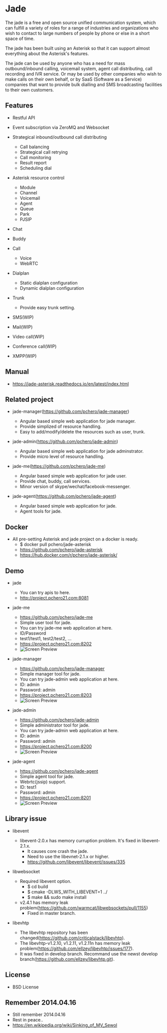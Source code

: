 Jade
====
The jade is a free and open source unified communication system, which can fulfill a variety of roles for a range of industries and organizations who wish to contact to large numbers of people by phone or else in a short space of time.

The jade has been built using an Asterisk so that it can support almost everything about the Asterisk's features.

The jade can be used by anyone who has a need for mass outbound/inbound calling, voicemail system, agent call distributing, call recording and IVR service. 
Or may be used by other companies who wish to make calls on their own behalf, or by SaaS (Software as a Service) companies that want to provide bulk dialling and SMS broadcasting facilities to their own customers.

## Features
* Restful API

* Event subscription via ZeroMQ and Websocket

* Strategical inbound/outbound call distributing
  * Call balancing
  * Strategical call retrying
  * Call monitoring
  * Result report
  * Scheduling dial

* Asterisk resource control
  * Module
  * Channel
  * Voicemail
  * Agent
  * Queue
  * Park
  * PJSIP

* Chat

* Buddy

* Call
  * Voice
  * WebRTC
  
* Dialplan
  * Static dialplan configuration
  * Dynamic dialplan configuration
  
* Trunk
  * Provide easy trunk setting.

* SMS(WIP)
* Mail(WIP)
* Video call(WIP)
* Conference call(WIP)
* XMPP(WIP)

## Manual
* https://jade-asterisk.readthedocs.io/en/latest/index.html

## Related project
* jade-manager(https://github.com/pchero/jade-manager)
  * Angular based simple web application for jade manager.
  * Provide simplized of resource handling.
  * Easy to add/modify/delete the resources such as user, trunk.
  
* jade-admin(https://github.com/pchero/jade-admin)
  * Angular based simple web application for jade adminstrator.
  * Provide micro level of resource handling.
  
* jade-me(https://github.com/pchero/jade-me)
  * Angular based simple web application for jade user.
  * Provide chat, buddy, call services.
  * Minor version of skype/wechat/facebook-messenger.
  
* jade-agent(https://github.com/pchero/jade-agent)
  * Angular based simple web application for jade.
  * Agent tools for jade.

## Docker
* All pre-setting Asterisk and jade project on a docker is ready.
  * $ docker pull pchero/jade-asterisk
  * https://github.com/pchero/jade-asterisk
  * https://hub.docker.com/r/pchero/jade-asterisk/

## Demo
* jade
  * You can try apis to here.
  * http://project.pchero21.com:8081

* jade-me
  * https://github.com/pchero/jade-me
  * Simple user tool for jade.
  * You can try jade-me web application at here.
  * ID/Password
  * test1/test1, test2/test2, ...
  * https://project.pchero21.com:8202
  * ![Screen Preview](https://raw.githubusercontent.com/pchero/jade-me/master/jade-me.png)

* jade-manager
  * https://github.com/pchero/jade-manager
  * Simple manager tool for jade.
  * You can try jade-admin web application at here.
  * ID: admin
  * Password: admin
  * https://project.pchero21.com:8203
  * ![Screen Preview](https://raw.githubusercontent.com/pchero/jade-manager/master/jade-manager.png)

* jade-admin
  * https://github.com/pchero/jade-admin
  * Simple administrator tool for jade.
  * You can try jade-admin web application at here.
  * ID: admin
  * Password: admin
  * https://project.pchero21.com:8200
  * ![Screen Preview](https://raw.githubusercontent.com/pchero/jade-admin/master/jade-admin.png)

* jade-agent
  * https://github.com/pchero/jade-agent
  * Simple agent tool for jade.
  * Webrtc(jssip) support.
  * ID: test1
  * Password: admin
  * https://project.pchero21.com:8201
  * ![Screen Preview](https://raw.githubusercontent.com/pchero/jade-agent/master/jade-agent.png)

## Library issue
* libevent
  * libevent-2.0.x has memory curruption problem. It's fixed in libevent-2.1.x.
    * It causes core crash the jade.
    * Need to use the libevnet-2.1.x or higher.
    * https://github.com/libevent/libevent/issues/335
 
* libwebsocket
  * Required libevent option. 
    * $ cd build  
    * $ cmake -DLWS_WITH_LIBEVENT=1 ../
    * $ make && sudo make install
  * v2.4.1 has memory leak problem(https://github.com/warmcat/libwebsockets/pull/1155)
    * Fixed in master branch.

* libevhtp
  * The libevhtp repository has been changed(https://github.com/criticalstack/libevhtp).
  * The libevhtp-v1.2.10, v1.2.11, v1.2.11n has memory leak problem(https://github.com/ellzey/libevhtp/issues/177).
  * It was fixed in develop branch. Recommand use the newst develop branch(https://github.com/ellzey/libevhtp.git).

## License
* BSD License

## Remember 2014.04.16
* Still remember 2014.04.16
* Rest in peace..
* https://en.wikipedia.org/wiki/Sinking_of_MV_Sewol
